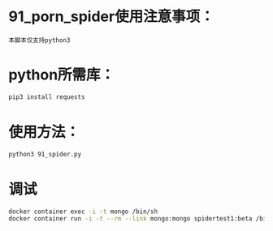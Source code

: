 # 91_porn_spider使用注意事项：
`本脚本仅支持python3`
# python所需库：
```bash
pip3 install requests
```
# 使用方法：
```bash
python3 91_spider.py
```
# 调试
```bash
docker container exec -i -t mongo /bin/sh
docker container run -i -t --rm --link mongo:mongo spidertest1:beta /bin/sh
```
